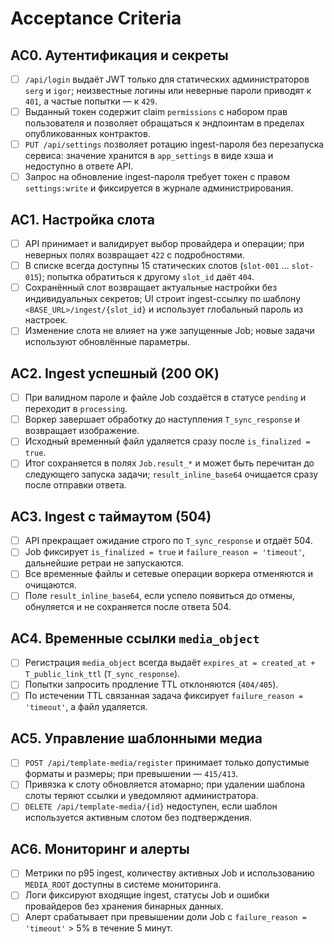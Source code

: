# Acceptance Criteria

## AC0. Аутентификация и секреты
- [ ] `/api/login` выдаёт JWT только для статических администраторов `serg` и `igor`; неизвестные логины или неверные пароли приводят к `401`, а частые попытки — к `429`.
- [ ] Выданный токен содержит claim `permissions` с набором прав пользователя и позволяет обращаться к эндпоинтам в пределах опубликованных контрактов.
- [ ] `PUT /api/settings` позволяет ротацию ingest-пароля без перезапуска сервиса: значение хранится в `app_settings` в виде хэша и недоступно в ответе API.
- [ ] Запрос на обновление ingest-пароля требует токен с правом `settings:write` и фиксируется в журнале администрирования.

## AC1. Настройка слота
- [ ] API принимает и валидирует выбор провайдера и операции; при неверных полях возвращает `422` с подробностями.
- [ ] В списке всегда доступны 15 статических слотов (`slot-001` … `slot-015`); попытка обратиться к другому `slot_id` даёт `404`.
- [ ] Сохранённый слот возвращает актуальные настройки без индивидуальных секретов; UI строит ingest-ссылку по шаблону `<BASE_URL>/ingest/{slot_id}` и использует глобальный пароль из настроек.
- [ ] Изменение слота не влияет на уже запущенные Job; новые задачи используют обновлённые параметры.

## AC2. Ingest успешный (200 OK)
- [ ] При валидном пароле и файле Job создаётся в статусе `pending` и переходит в `processing`.
- [ ] Воркер завершает обработку до наступления `T_sync_response` и возвращает изображение.
- [ ] Исходный временный файл удаляется сразу после `is_finalized = true`.
- [ ] Итог сохраняется в полях `Job.result_*` и может быть перечитан до следующего запуска задачи; `result_inline_base64` очищается сразу после отправки ответа.

## AC3. Ingest с таймаутом (504)
- [ ] API прекращает ожидание строго по `T_sync_response` и отдаёт 504.
- [ ] Job фиксирует `is_finalized = true` и `failure_reason = 'timeout'`, дальнейшие ретраи не запускаются.
- [ ] Все временные файлы и сетевые операции воркера отменяются и очищаются.
- [ ] Поле `result_inline_base64`, если успело появиться до отмены, обнуляется и не сохраняется после ответа 504.

## AC4. Временные ссылки `media_object`
- [ ] Регистрация `media_object` всегда выдаёт `expires_at = created_at + T_public_link_ttl` (`T_sync_response`).
- [ ] Попытки запросить продление TTL отклоняются (`404/405`).
- [ ] По истечении TTL связанная задача фиксирует `failure_reason = 'timeout'`, а файл удаляется.

## AC5. Управление шаблонными медиа
- [ ] `POST /api/template-media/register` принимает только допустимые форматы и размеры; при превышении — `415/413`.
- [ ] Привязка к слоту обновляется атомарно; при удалении шаблона слоты теряют ссылки и уведомляют администратора.
- [ ] `DELETE /api/template-media/{id}` недоступен, если шаблон используется активным слотом без подтверждения.

## AC6. Мониторинг и алерты
- [ ] Метрики по p95 ingest, количеству активных Job и использованию `MEDIA_ROOT` доступны в системе мониторинга.
- [ ] Логи фиксируют входящие ingest, статусы Job и ошибки провайдеров без хранения бинарных данных.
- [ ] Алерт срабатывает при превышении доли Job с `failure_reason = 'timeout'` > 5% в течение 5 минут.
